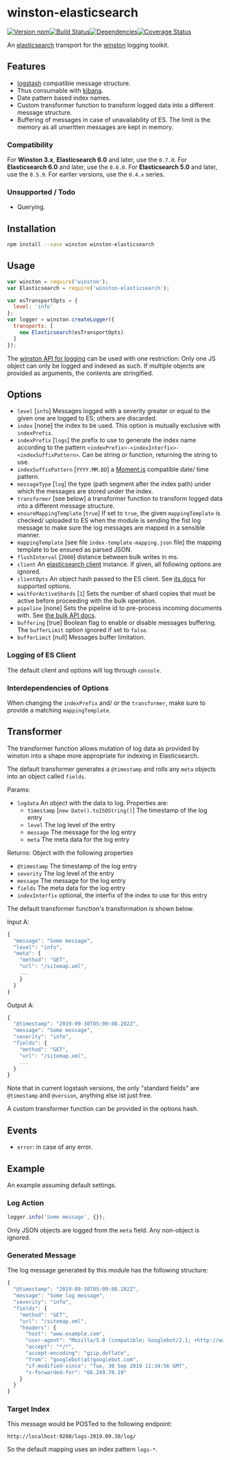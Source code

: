 # winston-elasticsearch

[![Version npm][version]](http://browsenpm.org/package/winston-elasticsearch)[![Build Status][build]](https://travis-ci.org/vanthome/winston-elasticsearch)[![Dependencies][david]](https://david-dm.org/vanthome/winston-elasticsearch)[![Coverage Status][cover]](https://coveralls.io/r/vanthome/winston-elasticsearch?branch=master)

[version]: http://img.shields.io/npm/v/winston-elasticsearch.svg?style=flat-square
[build]: http://img.shields.io/travis/vanthome/winston-elasticsearch/master.svg?style=flat-square
[david]: https://img.shields.io/david/vanthome/winston-elasticsearch.svg?style=flat-square
[cover]: http://img.shields.io/coveralls/vanthome/winston-elasticsearch/master.svg?style=flat-square

An [elasticsearch](https://www.elastic.co/products/elasticsearch)
transport for the [winston](https://github.com/winstonjs/winston) logging toolkit.

## Features

- [logstash](https://www.elastic.co/products/logstash) compatible message structure.
- Thus consumable with [kibana](https://www.elastic.co/products/kibana).
- Date pattern based index names.
- Custom transformer function to transform logged data into a different message structure.
- Buffering of messages in case of unavailability of ES. The limit is the memory as all unwritten messages are kept in memory.

### Compatibility

For  **Winston 3.x**, **Elasticsearch 6.0** and later, use the `0.7.0`.
For **Elasticsearch 6.0** and later, use the `0.6.0`.
For **Elasticsearch 5.0** and later, use the `0.5.9`.
For earlier versions, use the `0.4.x` series.

### Unsupported / Todo

- Querying.

## Installation

```sh
npm install --save winston winston-elasticsearch
```

## Usage

```js
var winston = require('winston');
var Elasticsearch = require('winston-elasticsearch');

var esTransportOpts = {
  level: 'info'
};
var logger = winston.createLogger({
  transports: [
    new Elasticsearch(esTransportOpts)
  ]
});
```

The [winston API for logging](https://github.com/winstonjs/winston#streams-objectmode-and-info-objects)
can be used with one restriction: Only one JS object can only be logged and indexed as such.
If multiple objects are provided as arguments, the contents are stringified.

## Options

- `level` [`info`] Messages logged with a severity greater or equal to the given one are logged to ES; others are discarded.
- `index` [none] the index to be used. This option is mutually exclusive with `indexPrefix`.
- `indexPrefix` [`logs`] the prefix to use to generate the index name according to the pattern `<indexPrefix>-<indexInterfix>-<indexSuffixPattern>`. Can be string or function, returning the string to use.
- `indexSuffixPattern` [`YYYY.MM.DD`] a [Moment.js](http://momentjs.com/) compatible date/ time pattern.
- `messageType` [`log`] the type (path segment after the index path) under which the messages are stored under the index.
- `transformer` [see below] a transformer function to transform logged data into a different message structure.
- `ensureMappingTemplate` [`true`] If set to `true`, the given `mappingTemplate` is checked/ uploaded to ES when the module is sending the fist log message to make sure the log messages are mapped in a sensible manner.
- `mappingTemplate` [see file `index-template-mapping.json` file] the mapping template to be ensured as parsed JSON.
- `flushInterval` [`2000`] distance between bulk writes in ms.
- `client` An [elasticsearch client](https://www.npmjs.com/package/elasticsearch) instance. If given, all following options are ignored.
- `clientOpts` An object hash passed to the ES client. See [its docs](https://www.elastic.co/guide/en/elasticsearch/client/javascript-api/current/configuration.html) for supported options.
- `waitForActiveShards` [`1`] Sets the number of shard copies that must be active before proceeding with the bulk operation.
- `pipeline` [none] Sets the pipeline id to pre-process incoming documents with. See [the bulk API docs](https://www.elastic.co/guide/en/elasticsearch/client/javascript-api/current/api-reference.html#api-bulk).
- `buffering` [true] Boolean flag to enable or disable messages buffering. The `bufferLimit` option ignored if set to `false`.
- `bufferLimit` [null] Messages buffer limitation.

### Logging of ES Client

The default client and options will log through `console`.

### Interdependencies of Options

When changing the `indexPrefix` and/ or the `transformer`,
make sure to provide a matching `mappingTemplate`.

## Transformer

The transformer function allows mutation of log data as provided
by winston into a shape more appropriate for indexing in Elasticsearch.

The default transformer generates a `@timestamp` and rolls any `meta`
objects into an object called `fields`.

Params:

- `logdata` An object with the data to log. Properties are:
  - `timestamp` [`new Date().toISOString()`] The timestamp of the log entry
  - `level` The log level of the entry
  - `message` The message for the log entry
  - `meta` The meta data for the log entry

Returns: Object with the following properties

- `@timestamp` The timestamp of the log entry
- `severity` The log level of the entry
- `message` The message for the log entry
- `fields` The meta data for the log entry
- `indexInterfix` optional, the interfix of the index to use for this entry

The default transformer function's transformation is shown below.

Input A:

```js
{
  "message": "Some message",
  "level": "info",
  "meta": {
    "method": "GET",
    "url": "/sitemap.xml",
    ...
    }
  }
}
```

Output A:

```js
{
  "@timestamp": "2019-09-30T05:09:08.282Z",
  "message": "Some message",
  "severity": "info",
  "fields": {
    "method": "GET",
    "url": "/sitemap.xml",
    ...
  }
}
```

Note that in current logstash versions, the only "standard fields" are
`@timestamp` and `@version`, anything else ist just free.

A custom transformer function can be provided in the options hash.

## Events

- `error`: in case of any error.

## Example

An example assuming default settings.

### Log Action

```js
logger.info('Some message', {});
```

Only JSON objects are logged from the `meta` field. Any non-object is ignored.

### Generated Message

The log message generated by this module has the following structure:

```js
{
  "@timestamp": "2019-09-30T05:09:08.282Z",
  "message": "Some log message",
  "severity": "info",
  "fields": {
    "method": "GET",
    "url": "/sitemap.xml",
    "headers": {
      "host": "www.example.com",
      "user-agent": "Mozilla/5.0 (compatible; Googlebot/2.1; +http://www.google.com/bot.html)",
      "accept": "*/*",
      "accept-encoding": "gzip,deflate",
      "from": "googlebot(at)googlebot.com",
      "if-modified-since": "Tue, 30 Sep 2019 11:34:56 GMT",
      "x-forwarded-for": "66.249.78.19"
    }
  }
}
```

### Target Index

This message would be POSTed to the following endpoint:

    http://localhost:9200/logs-2019.09.30/log/

So the default mapping uses an index pattern `logs-*`.
